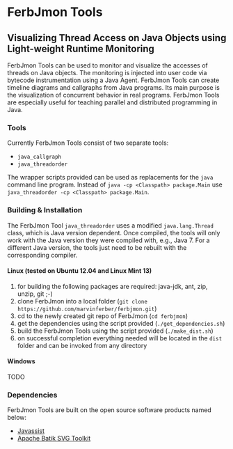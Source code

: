# FerbJmon Tools
## Visualizing Thread Access on Java Objects using Light-weight Runtime Monitoring
FerbJmon Tools can be used to monitor and visualize the accesses of threads on Java objects. The monitoring is injected into user code via bytecode instrumentation using a Java Agent. FerbJmon Tools can create timeline diagrams and callgraphs from Java programs. Its main purpose is the visualization of concurrent behavior in real programs. FerbJmon Tools are especially useful for teaching parallel and distributed programming in Java.

### Tools
Currently FerbJmon Tools consist of two separate tools:
* `java_callgraph`
* `java_threadorder`

The wrapper scripts provided can be used as replacements for the `java` command line program. Instead of 
`java -cp <Classpath> package.Main`
use
`java_threadorder -cp <Classpath> package.Main`.

### Building & Installation
The FerbJmon Tool `java_threadorder` uses a modified `java.lang.Thread` class, which is Java version dependent. Once compiled, the tools will only work with the Java version they were compiled with, e.g., Java 7. For a different Java version, the tools just need to be rebuilt with the corresponding compiler.

#### Linux (tested on Ubuntu 12.04 and Linux Mint 13)
1. for building the following packages are required: java-jdk, ant, zip, unzip, git ;-)
1. clone FerbJmon into a local folder (`git clone https://github.com/marvinferber/ferbjmon.git`)
2. cd to the newly created git repo of FerbJmon (`cd ferbjmon`)
3. get the dependencies using the script provided (`./get_dependencies.sh`)
4. build the FerbJmon Tools using the script provided (`./make_dist.sh`)
5. on successful completion everything needed will be located in the `dist` folder and can be invoked from any directory 

#### Windows
TODO

### Dependencies
FerbJmon Tools are built on the open source software products named below:
* [Javassist](http://jboss-javassist.github.io/javassist/)
* [Apache Batik SVG Toolkit](https://xmlgraphics.apache.org/batik/)
